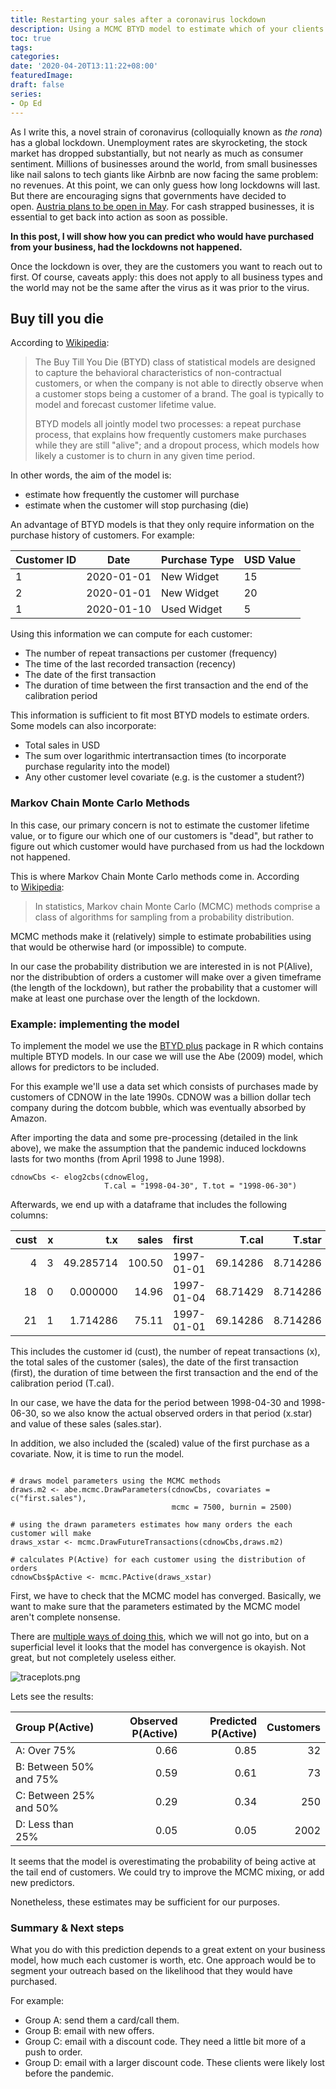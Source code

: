 ```yaml
---
title: Restarting your sales after a coronavirus lockdown
description: Using a MCMC BTYD model to estimate which of your clients would have purchased had the lockdown not happened.
toc: true
tags:
categories:
date: '2020-04-20T13:11:22+08:00'
featuredImage:
draft: false
series:
- Op Ed
---
```



As I write this, a novel strain of coronavirus (colloquially known as *the rona*) has a global lockdown. Unemployment rates are skyrocketing, the stock market has dropped substantially, but not nearly as much as consumer sentiment. Millions of businesses around the world, from small businesses like nail salons to tech giants like Airbnb are now facing the same problem: no revenues. At this point, we can only guess how long lockdowns will last. But there are encouraging signs that governments have decided to open. [Austria plans to be open in May](https://www.euractiv.com/section/coronavirus/news/austrias-government-presents-covid-19-exit-schedule/). For cash strapped businesses, it is essential to get back into action as soon as possible.

**In this post, I will show how you can predict who would have purchased from your business, had the lockdowns not happened.**

Once the lockdown is over, they are the customers you want to reach out to first. Of course, caveats apply: this does not apply to all business types and the world may not be the same after the virus as it was prior to the virus.

Buy till you die
----------------

According to [Wikipedia](https://en.wikipedia.org/wiki/Buy_Till_you_Die):

> The Buy Till You Die (BTYD) class of statistical models are designed to capture the behavioral characteristics of non-contractual customers, or when the company is not able to directly observe when a customer stops being a customer of a brand. The goal is typically to model and forecast customer lifetime value.
>
> BTYD models all jointly model two processes: a repeat purchase process, that explains how frequently customers make purchases while they are still "alive"; and a dropout process, which models how likely a customer is to churn in any given time period.

In other words, the aim of the model is:

-   estimate how frequently the customer will purchase
-   estimate when the customer will stop purchasing (die)

An advantage of BTYD models is that they only require information on the purchase history of customers. For example:

| Customer ID | Date | Purchase Type | USD Value |
| --- | --- | --- | --- |
| 1 | 2020-01-01 | New Widget | 15 |
| 2 | 2020-01-01 | New Widget | 20 |
| 1 | 2020-01-10 | Used Widget | 5 |

Using this information we can compute for each customer:

-   The number of repeat transactions per customer (frequency)
-   The time of the last recorded transaction (recency)
-   The date of the first transaction
-   The duration of time between the first transaction and the end of the calibration period

This information is sufficient to fit most BTYD models to estimate orders. Some models can also incorporate:

-   Total sales in USD
-   The sum over logarithmic intertransaction times (to incorporate purchase regularity into the model)
-   Any other customer level covariate (e.g. is the customer a student?)

### Markov Chain Monte Carlo Methods

In this case, our primary concern is not to estimate the customer lifetime value, or to figure our which one of our customers is "dead", but rather to figure out which customer would have purchased from us had the lockdown not happened.

This is where Markov Chain Monte Carlo methods come in. According to [Wikipedia](https://en.wikipedia.org/wiki/Markov_chain_Monte_Carlo):

> In statistics, Markov chain Monte Carlo (MCMC) methods comprise a class of algorithms for sampling from a probability distribution.

MCMC methods make it (relatively) simple to estimate probabilities using that would be otherwise hard (or impossible) to compute.

In our case the probability distribution we are interested in is not P(Alive), nor the distribubtion of orders a customer will make over a given timeframe (the length of the lockdown), but rather the probability that a customer will make at least one purchase over the length of the lockdown.

### Example: implementing the model

To implement the model we use the [BTYD plus](https://cran.r-project.org/web/packages/BTYDplus/vignettes/BTYDplus-HowTo.pdf) package in R which contains multiple BTYD models. In our case we will use the Abe (2009) model, which allows for predictors to be included.

For this example we'll use a data set which consists of purchases made by customers of CDNOW in the late 1990s. CDNOW was a billion dollar tech company during the dotcom bubble, which was eventually absorbed by Amazon.

After importing the data and some pre-processing (detailed in the link above), we make the assumption that the pandemic induced lockdowns lasts for two months (from April 1998 to June 1998).

```
cdnowCbs <- elog2cbs(cdnowElog,
                     T.cal = "1998-04-30", T.tot = "1998-06-30")

```

Afterwards, we end up with a dataframe that includes the following columns:

| cust | x | t.x | sales | first | T.cal | T.star | x.star | sales.star | first.sales |
| --: | --: | --: | --: | :-- | --: | --: | --: | --: | --: |
| 4 | 3 | 49.285714 | 100.50 | 1997-01-01 | 69.14286 | 8.714286 | 0 | 0 | 0.02933 |
| 18 | 0 | 0.000000 | 14.96 | 1997-01-04 | 68.71429 | 8.714286 | 0 | 0 | 0.01496 |
| 21 | 1 | 1.714286 | 75.11 | 1997-01-01 | 69.14286 | 8.714286 | 0 | 0 | 0.06334 |

This includes the customer id (cust), the number of repeat transactions (x), the total sales of the customer (sales), the date of the first transaction (first), the duration of time between the first transaction and the end of the calibration period (T.cal).

In our case, we have the data for the period between 1998-04-30 and 1998-06-30, so we also know the actual observed orders in that period (x.star) and value of these sales (sales.star).

In addition, we also included the (scaled) value of the first purchase as a covariate. Now, it is time to run the model.

```

# draws model parameters using the MCMC methods
draws.m2 <- abe.mcmc.DrawParameters(cdnowCbs, covariates = c("first.sales"),
                                    mcmc = 7500, burnin = 2500)

# using the drawn parameters estimates how many orders the each customer will make
draws_xstar <- mcmc.DrawFutureTransactions(cdnowCbs,draws.m2)

# calculates P(Active) for each customer using the distribution of orders
cdnowCbs$pActive <- mcmc.PActive(draws_xstar)

```

First, we have to check that the MCMC model has converged. Basically, we want to make sure that the parameters estimated by the MCMC model aren't complete nonsense.

There are [multiple ways of doing this](http://sbfnk.github.io/mfiidd/mcmc_diagnostics.html), which we will not go into, but on a superficial level it looks that the model has convergence is okayish. Not great, but not completely useless either.

![traceplots.png](http://boazsobrado.com/images/traceplots.png)

Lets see the results:

| Group P(Active) | Observed P(Active) | Predicted P(Active) | Customers |
| :-- | --: | --: | --: |
| A: Over 75% | 0.66 | 0.85 | 32 |
| B: Between 50% and 75% | 0.59 | 0.61 | 73 |
| C: Between 25% and 50% | 0.29 | 0.34 | 250 |
| D: Less than 25% | 0.05 | 0.05 | 2002 |

It seems that the model is overestimating the probability of being active at the tail end of customers. We could try to improve the MCMC mixing, or add new predictors.

Nonetheless, these estimates may be sufficient for our purposes.

### Summary & Next steps

What you do with this prediction depends to a great extent on your business model, how much each customer is worth, etc. One approach would be to segment your outreach based on the likelihood that they would have purchased.

For example:

-   Group A: send them a card/call them.
-   Group B: email with new offers.
-   Group C: email with a discount code. They need a little bit more of a push to order.
-   Group D: email with a larger discount code. These clients were likely lost before the pandemic.
